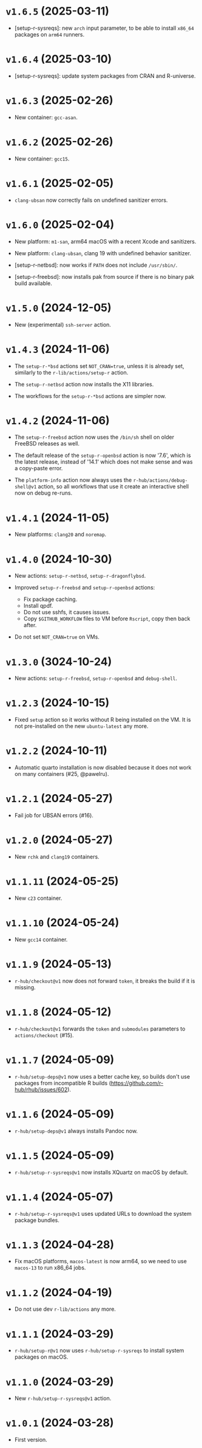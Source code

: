 # `v1.6.5` (2025-03-11)

* [setup-r-sysreqs]: new `arch` input parameter, to be able
  to install `x86_64` packages on `arm64` runners.

# `v1.6.4` (2025-03-10)

* [setup-r-sysreqs]: update system packages from CRAN and
  R-universe.

# `v1.6.3` (2025-02-26)

* New container: `gcc-asan`.

# `v1.6.2` (2025-02-26)

* New container: `gcc15`.

# `v1.6.1` (2025-02-05)

* `clang-ubsan` now correctly fails on undefined sanitizer errors.

# `v1.6.0` (2025-02-04)

* New platform: `m1-san`, arm64 macOS with a recent Xcode and
  sanitizers.
  
* New platform: `clang-ubsan`, clang 19 with undefined behavior
  sanitizer.

* [setup-r-netbsd]: now works if `PATH` does not include `/usr/sbin/`.

* [setup-r-freebsd]: now installs pak from source if there is no
  binary pak build available.

# `v1.5.0` (2024-12-05)

* New (experimental) `ssh-server` action.

# `v1.4.3` (2024-11-06)

* The `setup-r-*bsd` actions set `NOT_CRAN=true`, unless it is already set,
  similarly to the `r-lib/actions/setup-r` action.

* The `setup-r-netbsd` action now installs the X11 libraries.

* The workflows for the `setup-r-*bsd` actions are simpler now.

# `v1.4.2` (2024-11-06)

* The `setup-r-freebsd` action now uses the `/bin/sh` shell on older
  FreeBSD releases as well.

* The default release of the `setup-r-openbsd` action is now '7.6', which
  is the latest release, instead of '14.1' which does not make sense and
  was a copy-paste error.

* The `platform-info` action now always uses the
  `r-hub/actions/debug-shell@v1` action, so all workflows that use it
  create an interactive shell now on debug re-runs.

# `v1.4.1` (2024-11-05)

* New platforms: `clang20` and `noremap`.

# `v1.4.0` (2024-10-30)

* New actions: `setup-r-netbsd`, `setup-r-dragonflybsd`.

* Improved `setup-r-freebsd` and `setup-r-openbsd` actions:
  - Fix package caching.
  - Install qpdf.
  - Do not use sshfs, it causes issues.
  - Copy `$GITHUB_WORKFLOW` files to VM before `Rscript`,
    copy then back after.

* Do not set `NOT_CRAN=true` on VMs.

# `v1.3.0` (3024-10-24)

* New actions: `setup-r-freebsd`, `setup-r-openbsd` and `debug-shell`.

# `v1.2.3` (2024-10-15)

* Fixed `setup` action so it works without R being installed on the VM.
  It is not pre-installed on the new `ubuntu-latest` any more.

# `v1.2.2` (2024-10-11)

* Automatic quarto installation is now disabled because it does
  not work on many containers (#25, @pawelru).

# `v1.2.1` (2024-05-27)

* Fail job for UBSAN errors (#16).

# `v1.2.0` (2024-05-27)

* New `rchk` and `clang19` containers.

# `v1.1.11` (2024-05-25)

* New `c23` container.

# `v1.1.10` (2024-05-24)

* New `gcc14` container.

# `v1.1.9` (2024-05-13)

* `r-hub/checkout@v1` now does not forward `token`, it breaks the build
  if it is missing.

# `v1.1.8` (2024-05-12)

* `r-hub/checkout@v1` forwards the `token` and `submodules` parameters to
  `actions/checkout` (#15).

# `v1.1.7` (2024-05-09)

* `r-hub/setup-deps@v1` now uses a better cache key, so builds don't use
  packages from incompatible R builds
  (https://github.com/r-hub/rhub/issues/602).

# `v1.1.6` (2024-05-09)

* `r-hub/setup-deps@v1` always installs Pandoc now.

# `v1.1.5` (2024-05-09)

* `r-hub/setup-r-sysreqs@v1` now installs XQuartz on macOS by default.

# `v1.1.4` (2024-05-07)

* `r-hub/setup-r-sysreqs@v1` uses updated URLs to download the system
  package bundles.

# `v1.1.3` (2024-04-28)

* Fix macOS platforms, `macos-latest` is now arm64, so we need to
  use `macos-13` to run x86_64 jobs.

# `v1.1.2` (2024-04-19)

* Do not use dev `r-lib/actions` any more.

# `v1.1.1` (2024-03-29)

* `r-hub/setup-r@v1` now uses `r-hub/setup-r-sysreqs` to install system
  packages on macOS.

# `v1.1.0` (2024-03-29)

* New `r-hub/setup-r-sysreqs@v1` action.

# `v1.0.1` (2024-03-28)

* First version.
